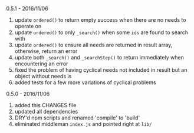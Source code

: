 0.5.1 - 2016/11/06

1. update `ordered()` to return empty success when there are no needs to operate on
2. update `ordered()` to only `_search()` when some `ids` are found to search with
3. update `ordered()` to ensure all needs are returned in result array, otherwise, return an error
4. update both `_search()` and `_searchStep()` to return immediately when encountering an error
5. fixed the problem of having cyclical needs not included in result but an object without needs is
6. added tests for a few more variations of cyclical problems

0.5.0 - 2016/11/06

1. added this CHANGES file
2. updated all dependencies
3. DRY'd npm scripts and renamed 'compile' to 'build'
4. eliminated middleman `index.js` and pointed right at `lib/`
